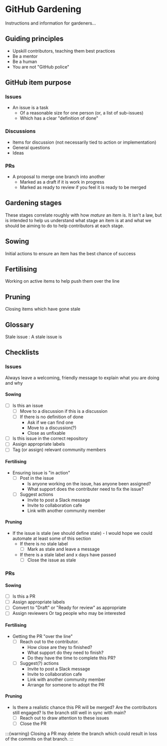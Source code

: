 # GitHub Gardening

Instructions and information for gardeners…

## Guiding principles

- Upskill contributors, teaching them best practices
- Be a mentor
- Be a human
- You are not "GitHub police"

## GitHub item purpose

### Issues

- An issue is a task
    - Of a reasonable size for one person (or, a list of sub-issues)
    - Which has a clear "definition of done"

### Discussions

- Items for discussion (not necessarily tied to action or implementation)
- General questions
- Ideas

### PRs

- A proposal to merge one branch into another
    - Marked as a draft if it is work in progress
    - Marked as ready to review if you feel it is ready to be merged

## Gardening stages

These stages correlate roughly with how _mature_ an item is.
It isn't a law, but is intended to help us understand what stage an item is at and what we should be aiming to do to help contributors at each stage.

## Sowing

Initial actions to ensure an item has the best chance of success

## Fertilising

Working on active items to help push them over the line

## Pruning

Closing items which have gone stale

## Glossary

Stale issue
: A stale issue is


## Checklists

### Issues

Always leave a welcoming, friendly message to explain what you are doing and why

#### Sowing

- [ ] Is this an issue
    - [ ] Move to a discussion if this is a discussion
    - [ ] If there is no definition of done
        - Ask if we can find one
        - Move to a discussion(?)
        - Close as unfixable
- [ ] Is this issue in the correct repository
- [ ] Assign appropriate labels
- [ ] Tag (or assign) relevant community members

#### Fertilising

- Ensuring issue is "in action"
    - [ ] Post in the issue
        - Is anyone working on the issue, has anyone been assigned? 
        - What support does the contributer need to fix the issue?
    - [ ] Suggest actions
        - Invite to post a Slack message
        - Invite to collaboration cafe
        - Link with another community member

#### Pruning

- If the issue is stale (we should define stale) - I would hope we could automate at least some of this section
    - If there is no stale label
        - [ ] Mark as stale and leave a message
    - If there is a stale label and x days have passed
        - [ ] Close the issue as stale

### PRs

#### Sowing

- [ ] Is this a PR
- [ ] Assign appropriate labels
- [ ] Convert to "Draft" or "Ready for review" as appropriate
- [ ] Assign reviewers
    Or tag people who may be interested

#### Fertilising

- Getting the PR "over the line"
    - [ ] Reach out to the contributor.
        - How close are they to finished?
        - What support do they need to finish?
        - Do they have the time to complete this PR?
    - [ ] Suggest(?) actions
        - Invite to post a Slack message
        - Invite to collaboration cafe
        - Link with another community member
        - Arrange for someone to adopt the PR

#### Pruning

- Is there a realistic chance this PR will be merged?
  Are the contributors still engaged?
  Is the branch still well in sync with main?
  - [ ] Reach out to draw attention to these issues
  - [ ] Close the PR

:::{warning}
Closing a PR may delete the branch which could result in loss of the commits on that branch.
:::
